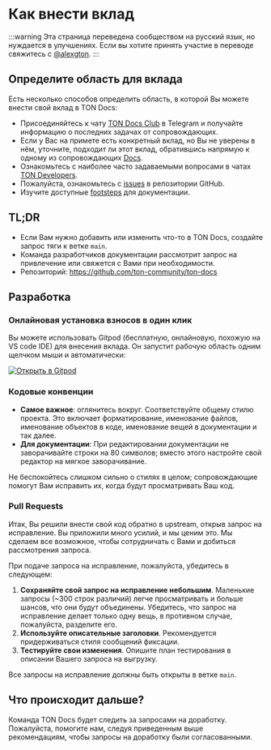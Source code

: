 # Как внести вклад

:::warning
Эта страница переведена сообществом на русский язык, но нуждается в улучшениях. Если вы хотите принять участие в переводе свяжитесь с [@alexgton](https://t.me/alexgton).
:::

## Определите область для вклада

Есть несколько способов определить область, в которой Вы можете внести свой вклад в TON Docs:

- Присоединяйтесь к чату [TON Docs Club](https://t.me/+c-0fVO4XHQsyOWM8) в Telegram и получайте информацию о последних задачах от сопровождающих.
- Если у Вас на примете есть конкретный вклад, но Вы не уверены в нём, уточните, подходит ли
  этот вклад, обратившись напрямую к одному из сопровождающих [Docs](/contribute/maintainers).
- Ознакомьтесь с наиболее часто задаваемыми вопросами в чатах [TON Developers](https://t.me/tondev_eng).
- Пожалуйста, ознакомьтесь с [issues](https://github.com/ton-community/ton-docs/issues) в репозитории GitHub.
- Изучите доступные [footsteps](https://github.com/ton-society/ton-footsteps/issues?q=documentation) для документации.

## TL;DR

- Если Вам нужно добавить или изменить что-то в TON Docs, создайте запрос тяги
  к ветке `main`.
- Команда разработчиков документации рассмотрит запрос на привлечение или свяжется с Вами при необходимости.
- Репозиторий: https://github.com/ton-community/ton-docs

## Разработка

### Онлайновая установка взносов в один клик

Вы можете использовать Gitpod (бесплатную, онлайновую, похожую на VS code IDE) для внесения вклада. Он запустит рабочую область одним щелчком мыши и автоматически:

[![Открыть в Gitpod](https://gitpod.io/button/open-in-gitpod.svg)](https://gitpod.io/#https://github.com/ton-community/ton-docs)

### Кодовые конвенции

- **Самое важное**: оглянитесь вокруг. Соответствуйте общему стилю проекта. Это включает форматирование, именование файлов, именование объектов в коде, именование вещей в документации и так далее.
- **Для документации**: При редактировании документации не заворачивайте строки на 80 символов; вместо этого настройте свой редактор на мягкое заворачивание.

Не беспокойтесь слишком сильно о стилях в целом; сопровождающие помогут Вам исправить их, когда будут просматривать Ваш код.

### Pull Requests

Итак, Вы решили внести свой код обратно в upstream, открыв запрос на исправление. Вы приложили много усилий, и мы ценим это. Мы сделаем все возможное, чтобы сотрудничать с Вами и добиться рассмотрения запроса.

При подаче запроса на исправление, пожалуйста, убедитесь в следующем:

1. **Сохраняйте свой запрос на исправление небольшим**. Маленькие запросы (~300 строк различий) легче просматривать и больше шансов, что они будут объединены. Убедитесь, что запрос на исправление делает только одну вещь, в противном случае, пожалуйста, разделите его.
2. **Используйте описательные заголовки**. Рекомендуется придерживаться стиля сообщений фиксации.
3. **Тестируйте свои изменения**. Опишите план тестирования в описании Вашего запроса на выгрузку.

Все запросы на исправление должны быть открыты в ветке `main`.

## Что происходит дальше?

Команда TON Docs будет следить за запросами на доработку. Пожалуйста, помогите нам, следуя приведенным выше рекомендациям, чтобы запросы на доработку были согласованными.
